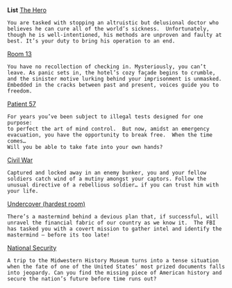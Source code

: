 <!--- https://akirameru.github.io/list/ -->
**List**
[The Hero](https://breakoutkc.com/the-hero/)
```
You are tasked with stopping an altruistic but delusional doctor who believes he can cure all of the world’s sickness.  Unfortunately, though he is well-intentioned, his methods are unproven and faulty at best. It’s your duty to bring his operation to an end.
```
[Room 13](https://breakoutkc.com/room-13/)
```
You have no recollection of checking in. Mysteriously, you can’t leave. As panic sets in, the hotel’s cozy façade begins to crumble, and the sinister motive lurking behind your imprisonment is unmasked. Embedded in the cracks between past and present, voices guide you to freedom.
```
[Patient 57](https://breakoutkc.com/patient-57/)
```
For years you’ve been subject to illegal tests designed for one purpose:
to perfect the art of mind control.  But now, amidst an emergency evacuation, you have the opportunity to break free.  When the time comes…
Will you be able to take fate into your own hands?
```
[Civil War](https://breakoutkc.com/civil-war/)
```
Captured and locked away in an enemy bunker, you and your fellow soldiers catch wind of a mutiny amongst your captors. Follow the unusual directive of a rebellious soldier… if you can trust him with your life.
```
[Undercover (hardest room)](https://breakoutkc.com/undercover/)
```
There’s a mastermind behind a devious plan that, if successful, will unravel the financial fabric of our country as we know it.  The FBI has tasked you with a covert mission to gather intel and identify the mastermind – before its too late!
```
[National Security](https://breakoutkc.com/national-security/)
```
A trip to the Midwestern History Museum turns into a tense situation when the fate of one of the United States’ most prized documents falls into jeopardy. Can you find the missing piece of American history and secure the nation’s future before time runs out?
```
